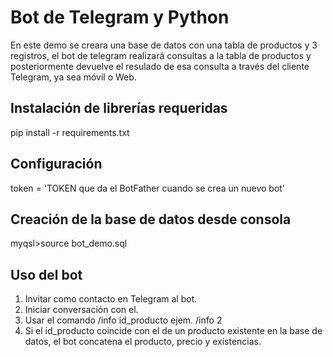 # Bot de Telegram y Python

En este demo se creara una base de datos con una tabla de productos y 3 registros, el bot de telegram realizará consultas a la tabla de productos y posteriormente devuelve el resulado de esa consulta a través del cliente Telegram, ya sea móvil o Web.

## Instalación de librerías requeridas

pip install -r requirements.txt

## Configuración 

token = 'TOKEN que da el BotFather cuando se crea un nuevo bot'

## Creación de la base de datos desde consola

myqsl>source bot_demo.sql

## Uso del bot

1. Invitar como contacto en Telegram al bot.
2. Iniciar conversación con el.
3. Usar el comando /info id_producto ejem. /info 2
4. Si el id_producto coincide con el de un producto existente en la base de datos, el bot concatena el producto, precio y existencias.
